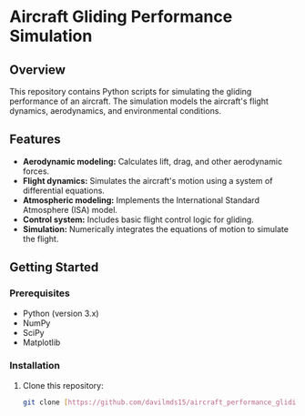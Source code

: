 # Aircraft Gliding Performance Simulation

## Overview
This repository contains Python scripts for simulating the gliding performance of an aircraft. The simulation models the aircraft's flight dynamics, aerodynamics, and environmental conditions.

## Features
* **Aerodynamic modeling:** Calculates lift, drag, and other aerodynamic forces.
* **Flight dynamics:** Simulates the aircraft's motion using a system of differential equations.
* **Atmospheric modeling:** Implements the International Standard Atmosphere (ISA) model.
* **Control system:** Includes basic flight control logic for gliding.
* **Simulation:** Numerically integrates the equations of motion to simulate the flight.

## Getting Started
### Prerequisites
* Python (version 3.x)
* NumPy
* SciPy
* Matplotlib

### Installation
1. Clone this repository:
   ```bash
   git clone [https://github.com/davilmds15/aircraft_performance_gliding]
